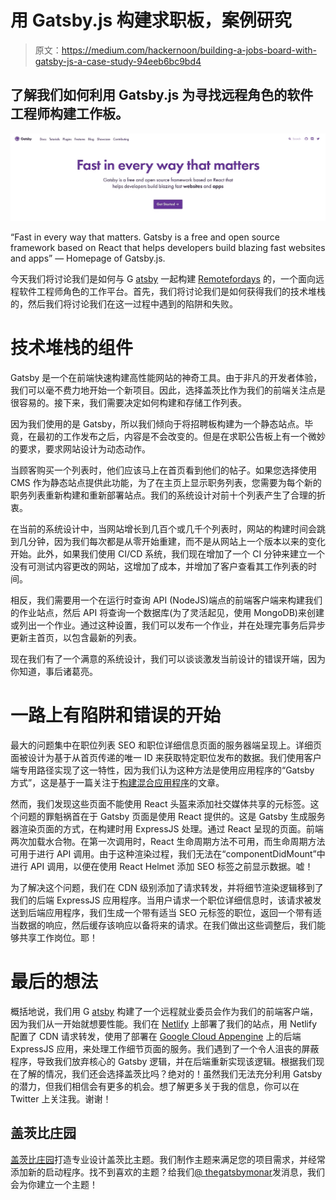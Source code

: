 # 用 Gatsby.js 构建求职板，案例研究

> 原文：<https://medium.com/hackernoon/building-a-jobs-board-with-gatsby-js-a-case-study-94eeb6bc9bd4>

## 了解我们如何利用 Gatsby.js 为寻找远程角色的软件工程师构建工作板。

![](img/3a7045d69a1f9ed2d50cee9d111e746a.png)

“Fast in every way that matters. Gatsby is a free and open source framework based on React that helps developers build blazing fast websites and apps” — Homepage of Gatsby.js.

今天我们将讨论我们是如何与 G [atsby](https://gatsbyjs.org) 一起构建 [Remotefordays](https://remotefordays.com) 的，一个面向远程软件工程师角色的工作平台。首先，我们将讨论我们是如何获得我们的技术堆栈的，然后我们将讨论我们在这一过程中遇到的陷阱和失败。

# 技术堆栈的组件

Gatsby 是一个在前端快速构建高性能网站的神奇工具。由于非凡的开发者体验，我们可以毫不费力地开始一个新项目。因此，选择盖茨比作为我们的前端关注点是很容易的。接下来，我们需要决定如何构建和存储工作列表。

因为我们使用的是 Gatsby，所以我们倾向于将招聘板构建为一个静态站点。毕竟，在最初的工作发布之后，内容是不会改变的。但是在求职公告板上有一个微妙的要求，要求网站设计为动态动作。

当顾客购买一个列表时，他们应该马上在首页看到他们的帖子。如果您选择使用 CMS 作为静态站点提供此功能，为了在主页上显示职务列表，您需要为每个新的职务列表重新构建和重新部署站点。我们的系统设计对前十个列表产生了合理的折衷。

在当前的系统设计中，当网站增长到几百个或几千个列表时，网站的构建时间会跳到几分钟，因为我们每次都是从零开始重建，而不是从网站上一个版本以来的变化开始。此外，如果我们使用 CI/CD 系统，我们现在增加了一个 CI 分钟来建立一个没有可测试内容更改的网站，这增加了成本，并增加了客户查看其工作列表的时间。

相反，我们需要用一个在运行时查询 API (NodeJS)端点的前端客户端来构建我们的作业站点，然后 API 将查询一个数据库(为了灵活起见，使用 MongoDB)来创建或列出一个作业。通过这种设置，我们可以发布一个作业，并在处理完事务后异步更新主首页，以包含最新的列表。

现在我们有了一个满意的系统设计，我们可以谈谈激发当前设计的错误开端，因为你知道，事后诸葛亮。

# 一路上有陷阱和错误的开始

最大的问题集中在职位列表 SEO 和职位详细信息页面的服务器端呈现上。详细页面被设计为基于从首页传递的唯一 ID 来获取特定职位发布的数据。我们使用客户端专用路径实现了这一特性，因为我们认为这种方法是使用应用程序的“Gatsby 方式”，这是基于一篇关注于[构建混合应用程序](https://www.gatsbyjs.org/docs/building-apps-with-gatsby/)的文章。

然而，我们发现这些页面不能使用 React 头盔来添加社交媒体共享的元标签。这个问题的罪魁祸首在于 Gatsby 页面是使用 React 提供的。这是 Gatsby 生成服务器渲染页面的方式，在构建时用 ExpressJS 处理。通过 React 呈现的页面。前端两次加载水合物。在第一次调用时，React 生命周期方法不可用，而生命周期方法可用于进行 API 调用。由于这种渲染过程，我们无法在“componentDidMount”中进行 API 调用，以便在使用 React Helmet 添加 SEO 标签之前显示数据。嘘！

为了解决这个问题，我们在 CDN 级别添加了请求转发，并将细节渲染逻辑移到了我们的后端 ExpressJS 应用程序。当用户请求一个职位详细信息时，该请求被发送到后端应用程序，我们生成一个带有适当 SEO 元标签的职位，返回一个带有适当数据的响应，然后缓存该响应以备将来的请求。在我们做出这些调整后，我们能够共享工作岗位。耶！

# 最后的想法

概括地说，我们用 G [atsby](https://gatsbyjs.org) 构建了一个远程就业委员会作为我们的前端客户端，因为我们从一开始就想要性能。我们在 [Netlify](https://netlify.com) 上部署了我们的站点，用 Netlify 配置了 CDN 请求转发，使用了部署在 [Google Cloud Appengine](https://cloud.google.com/appengine/) 上的后端 ExpressJS 应用，来处理工作细节页面的服务。我们遇到了一个令人沮丧的屏蔽程序，导致我们放弃核心的 Gatsby 逻辑，并在后端重新实现该逻辑。根据我们现在了解的情况，我们还会选择盖茨比吗？绝对的！虽然我们无法充分利用 Gatsby 的潜力，但我们相信会有更多的机会。想了解更多关于我的信息，你可以在 Twitter 上关注我。谢谢！

## 盖茨比庄园

[盖茨比庄园](https://gatsbymanor.com)打造专业设计盖茨比主题。我们制作主题来满足您的项目需求，并经常添加新的启动程序。找不到喜欢的主题？给我们[@ thegatsbymonar](https://twitter.com/thegatsbymanor)发消息，我们会为你建立一个主题！